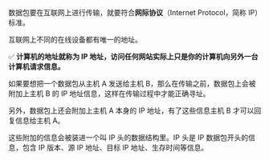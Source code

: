 数据包要在互联网上进行传输，就要符合**网际协议**（Internet Protocol，简称 IP）标准。



互联网上不同的在线设备都有唯一的地址。



:white_check_mark: **计算机的地址就称为 IP 地址，访问任何网站实际上只是你的计算机向另外一台计算机请求信息。**



如果要想把一个数据包从主机 A 发送给主机 B，那么在传输之前，数据包上会被附加上主机 B 的 IP 地址信息，这样在传输过程中才能正确寻址。

另外，数据包上还会附加上主机 A 本身的 IP 地址，有了这些信息主机 B 才可以回复信息给主机 A。

这些附加的信息会被装进一个叫 IP 头的数据结构里。IP 头是 IP 数据包开头的信息，包含 IP 版本、源 IP 地址、目标 IP 地址、生存时间等信息。


